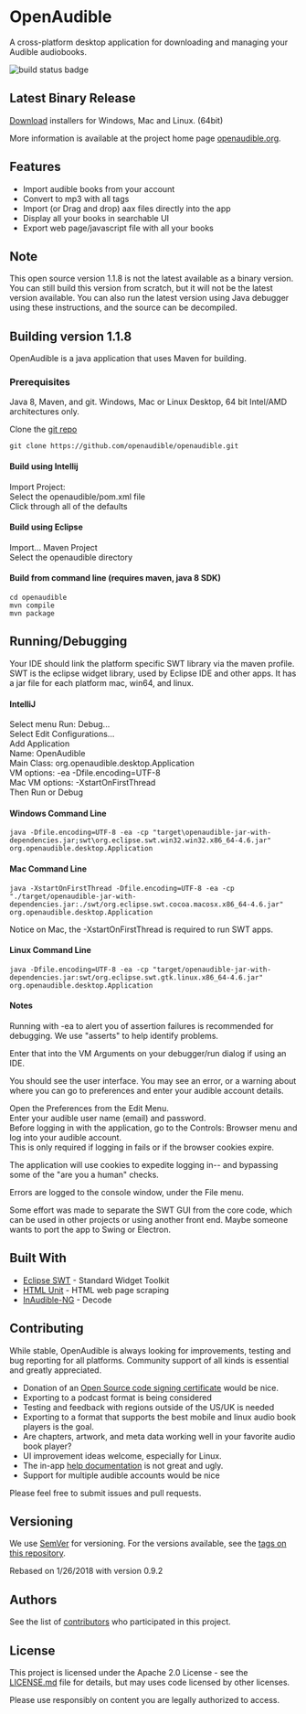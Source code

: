 # OpenAudible
A cross-platform desktop application for downloading and managing your Audible audiobooks.

![build status badge](https://codebuild.ap-southeast-2.amazonaws.com/badges?uuid=eyJlbmNyeXB0ZWREYXRhIjoiaWs2Q2pIaGFJcWNwb284RkpWVjhPTmpUMEc0T0lhUFpYb3Z2cmlnbDdSdzFyU2t1WjZhYTI0TDM2Rit4MWJrR0VmZEZvR0dCMEtFQ2VVWDF1aXI5VVh3PSIsIml2UGFyYW1ldGVyU3BlYyI6InUycndQMjYrK21STCthVmYiLCJtYXRlcmlhbFNldFNlcmlhbCI6MX0%3D&branch=development)

## Latest Binary Release

[Download](https://openaudible.org) installers for Windows, Mac and Linux. (64bit)

More information is available at the project home page [openaudible.org](http://openaudible.org).

## Features
- Import audible books from your account
- Convert to mp3 with all tags
- Import (or Drag and drop) aax files directly into the app
- Display all your books in searchable UI
- Export web page/javascript file with all your books

## Note
This open source version 1.1.8 is not the latest available as a binary version. 
You can still build this version from scratch, but it will not be the latest version available. 
You can also run the latest version using Java debugger using these instructions, and the source can be decompiled.

## Building version 1.1.8
OpenAudible is a java application that uses Maven for building.

### Prerequisites
Java 8, Maven, and git. Windows, Mac or Linux Desktop, 64 bit Intel/AMD architectures only.

Clone the [git repo](https://github.com/openaudible/openaudible)

```
git clone https://github.com/openaudible/openaudible.git
```

#### Build using Intellij
Import Project: <br />
Select the openaudible/pom.xml file <br />
Click through all of the defaults

#### Build using Eclipse
Import... Maven Project<br />
Select the openaudible directory<br />

#### Build from command line (requires maven, java 8 SDK)

```
cd openaudible
mvn compile
mvn package
```
## Running/Debugging

Your IDE should link the platform specific SWT library via the maven profile.
SWT is the eclipse widget library, used by Eclipse IDE and other apps. It has a
jar file for each platform mac, win64, and linux.


#### IntelliJ
Select menu Run: Debug...  <br />
Select Edit Configurations... <br />
Add Application <br />
Name: OpenAudible <br />
Main Class: org.openaudible.desktop.Application <br />
VM options: -ea -Dfile.encoding=UTF-8 <br />
Mac VM options: -XstartOnFirstThread <br />
Then Run or Debug <br />

#### Windows Command Line
```
java -Dfile.encoding=UTF-8 -ea -cp "target\openaudible-jar-with-dependencies.jar;swt\org.eclipse.swt.win32.win32.x86_64-4.6.jar" org.openaudible.desktop.Application
```

#### Mac Command Line
```
java -XstartOnFirstThread -Dfile.encoding=UTF-8 -ea -cp "./target/openaudible-jar-with-dependencies.jar:./swt/org.eclipse.swt.cocoa.macosx.x86_64-4.6.jar" org.openaudible.desktop.Application
```
Notice on Mac, the -XstartOnFirstThread is required to run SWT apps.

#### Linux Command Line
```
java -Dfile.encoding=UTF-8 -ea -cp "target/openaudible-jar-with-dependencies.jar:swt/org.eclipse.swt.gtk.linux.x86_64-4.6.jar" org.openaudible.desktop.Application
```

#### Notes

Running with -ea to alert you of assertion failures is recommended for debugging. We use "asserts" to help identify problems.

Enter that into the VM Arguments on your debugger/run dialog if using an IDE.

You should see the user interface. You may see an error, or a warning about where you can go to preferences and enter your audible account details.

Open the Preferences from the Edit Menu. <br />
Enter your audible user name (email) and password. <br />
Before logging in with the application, go to the Controls: Browser menu and log into your audible account. <br />
This is only required if logging in fails or if the browser cookies expire. <br />

The application will use cookies to expedite logging in-- and bypassing some of the "are you a human" checks.

Errors are logged to the console window, under the File menu.

Some effort was made to separate the SWT GUI from the core code, which can be used in other projects or using another front end. Maybe someone wants to port the app to Swing or Electron.

## Built With

- [Eclipse SWT](http://www.eclipse.org/swt/) - Standard Widget Toolkit
- [HTML Unit](https://htmlunit.sourceforge.net/) - HTML web page scraping
- [InAudible-NG](https://github.com/inAudible-NG/) - Decode

## Contributing

While stable, OpenAudible is always looking for improvements, testing and bug reporting for all platforms. Community support of all kinds is essential and greatly appreciated. 

- Donation of an [Open Source code signing certificate](https://www.certum.eu/certum/cert,offer_en_open_source_cs.xml) would be nice.
- Exporting to a podcast format is being considered
- Testing and feedback with regions outside of the US/UK is needed
- Exporting to a format that supports the best mobile and linux audio book players is the goal.
- Are chapters, artwork, and meta data working well in your favorite audio book player?
- UI improvement ideas welcome, especially for Linux.
- The in-app [help documentation](https://github.com/openaudible/openaudible/tree/master/src/main/help) is not great and ugly.  
- Support for multiple audible accounts would be nice


Please feel free to submit issues and pull requests.



## Versioning

We use [SemVer](http://semver.org/) for versioning. For the versions available, see the [tags on this repository](https://github.com/openaudible/openaudible/tags).

Rebased on 1/26/2018 with version 0.9.2

## Authors

See the list of [contributors](https://github.com/openaudible/openaudible/contributors) who participated in this project.

## License

This project is licensed under the Apache 2.0 License - see the [LICENSE.md](LICENSE.md) file for details, but may uses code licensed by other licenses.

Please use responsibly on content you are legally authorized to access.
